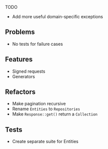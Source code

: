 TODO

- Add more useful domain-specific exceptions

## Problems
- No tests for failure cases

## Features
- Signed requests
- Generators

## Refactors
- Make pagination recursive
- Rename `Entities` to `Repositories`
- Make `Response::get()` return a `Collection`

## Tests
- Create separate suite for Entities
